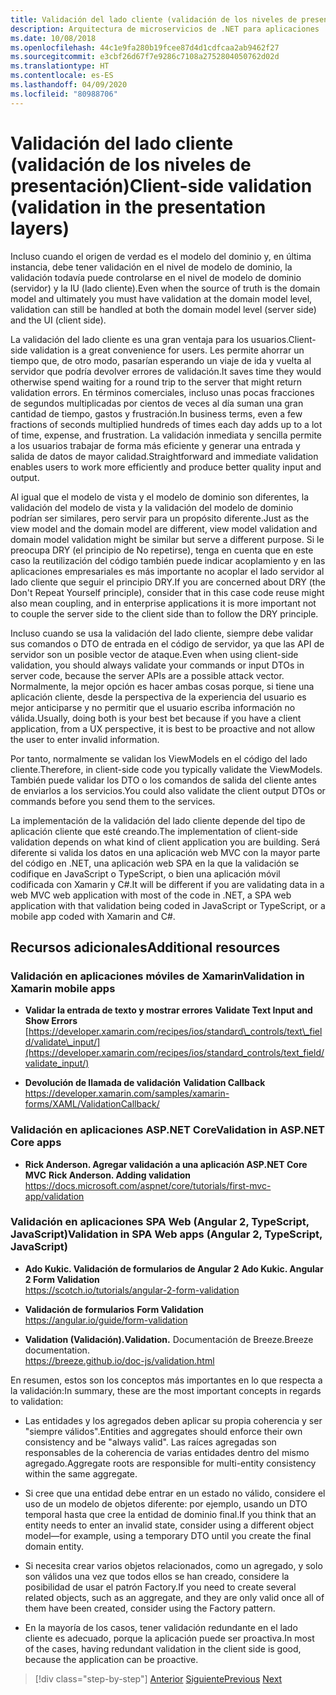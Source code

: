 ```yaml
---
title: Validación del lado cliente (validación de los niveles de presentación)
description: Arquitectura de microservicios de .NET para aplicaciones .NET en contenedores | Explore los conceptos clave de las validaciones del lado del cliente.
ms.date: 10/08/2018
ms.openlocfilehash: 44c1e9fa280b19fcee87d4d1cdfcaa2ab9462f27
ms.sourcegitcommit: e3cbf26d67f7e9286c7108a2752804050762d02d
ms.translationtype: HT
ms.contentlocale: es-ES
ms.lasthandoff: 04/09/2020
ms.locfileid: "80988706"
---
```

# <a name="client-side-validation-validation-in-the-presentation-layers"></a><span data-ttu-id="8fc8c-103">Validación del lado cliente (validación de los niveles de presentación)</span><span class="sxs-lookup"><span data-stu-id="8fc8c-103">Client-side validation (validation in the presentation layers)</span></span>

<span data-ttu-id="8fc8c-104">Incluso cuando el origen de verdad es el modelo del dominio y, en última instancia, debe tener validación en el nivel de modelo de dominio, la validación todavía puede controlarse en el nivel de modelo de dominio (servidor) y la IU (lado cliente).</span><span class="sxs-lookup"><span data-stu-id="8fc8c-104">Even when the source of truth is the domain model and ultimately you must have validation at the domain model level, validation can still be handled at both the domain model level (server side) and the UI (client side).</span></span>

<span data-ttu-id="8fc8c-105">La validación del lado cliente es una gran ventaja para los usuarios.</span><span class="sxs-lookup"><span data-stu-id="8fc8c-105">Client-side validation is a great convenience for users.</span></span> <span data-ttu-id="8fc8c-106">Les permite ahorrar un tiempo que, de otro modo, pasarían esperando un viaje de ida y vuelta al servidor que podría devolver errores de validación.</span><span class="sxs-lookup"><span data-stu-id="8fc8c-106">It saves time they would otherwise spend waiting for a round trip to the server that might return validation errors.</span></span> <span data-ttu-id="8fc8c-107">En términos comerciales, incluso unas pocas fracciones de segundos multiplicadas por cientos de veces al día suman una gran cantidad de tiempo, gastos y frustración.</span><span class="sxs-lookup"><span data-stu-id="8fc8c-107">In business terms, even a few fractions of seconds multiplied hundreds of times each day adds up to a lot of time, expense, and frustration.</span></span> <span data-ttu-id="8fc8c-108">La validación inmediata y sencilla permite a los usuarios trabajar de forma más eficiente y generar una entrada y salida de datos de mayor calidad.</span><span class="sxs-lookup"><span data-stu-id="8fc8c-108">Straightforward and immediate validation enables users to work more efficiently and produce better quality input and output.</span></span>

<span data-ttu-id="8fc8c-109">Al igual que el modelo de vista y el modelo de dominio son diferentes, la validación del modelo de vista y la validación del modelo de dominio podrían ser similares, pero servir para un propósito diferente.</span><span class="sxs-lookup"><span data-stu-id="8fc8c-109">Just as the view model and the domain model are different, view model validation and domain model validation might be similar but serve a different purpose.</span></span> <span data-ttu-id="8fc8c-110">Si le preocupa DRY (el principio de No repetirse), tenga en cuenta que en este caso la reutilización del código también puede indicar acoplamiento y en las aplicaciones empresariales es más importante no acoplar el lado servidor al lado cliente que seguir el principio DRY.</span><span class="sxs-lookup"><span data-stu-id="8fc8c-110">If you are concerned about DRY (the Don't Repeat Yourself principle), consider that in this case code reuse might also mean coupling, and in enterprise applications it is more important not to couple the server side to the client side than to follow the DRY principle.</span></span>

<span data-ttu-id="8fc8c-111">Incluso cuando se usa la validación del lado cliente, siempre debe validar sus comandos o DTO de entrada en el código de servidor, ya que las API de servidor son un posible vector de ataque.</span><span class="sxs-lookup"><span data-stu-id="8fc8c-111">Even when using client-side validation, you should always validate your commands or input DTOs in server code, because the server APIs are a possible attack vector.</span></span> <span data-ttu-id="8fc8c-112">Normalmente, la mejor opción es hacer ambas cosas porque, si tiene una aplicación cliente, desde la perspectiva de la experiencia del usuario es mejor anticiparse y no permitir que el usuario escriba información no válida.</span><span class="sxs-lookup"><span data-stu-id="8fc8c-112">Usually, doing both is your best bet because if you have a client application, from a UX perspective, it is best to be proactive and not allow the user to enter invalid information.</span></span>

<span data-ttu-id="8fc8c-113">Por tanto, normalmente se validan los ViewModels en el código del lado cliente.</span><span class="sxs-lookup"><span data-stu-id="8fc8c-113">Therefore, in client-side code you typically validate the ViewModels.</span></span> <span data-ttu-id="8fc8c-114">También puede validar los DTO o los comandos de salida del cliente antes de enviarlos a los servicios.</span><span class="sxs-lookup"><span data-stu-id="8fc8c-114">You could also validate the client output DTOs or commands before you send them to the services.</span></span>

<span data-ttu-id="8fc8c-115">La implementación de la validación del lado cliente depende del tipo de aplicación cliente que esté creando.</span><span class="sxs-lookup"><span data-stu-id="8fc8c-115">The implementation of client-side validation depends on what kind of client application you are building.</span></span> <span data-ttu-id="8fc8c-116">Será diferente si valida los datos en una aplicación web MVC con la mayor parte del código en .NET, una aplicación web SPA en la que la validación se codifique en JavaScript o TypeScript, o bien una aplicación móvil codificada con Xamarin y C#.</span><span class="sxs-lookup"><span data-stu-id="8fc8c-116">It will be different if you are validating data in a web MVC web application with most of the code in .NET, a SPA web application with that validation being coded in JavaScript or TypeScript, or a mobile app coded with Xamarin and C#.</span></span>

## <a name="additional-resources"></a><span data-ttu-id="8fc8c-117">Recursos adicionales</span><span class="sxs-lookup"><span data-stu-id="8fc8c-117">Additional resources</span></span>

### <a name="validation-in-xamarin-mobile-apps"></a><span data-ttu-id="8fc8c-118">Validación en aplicaciones móviles de Xamarin</span><span class="sxs-lookup"><span data-stu-id="8fc8c-118">Validation in Xamarin mobile apps</span></span>

- <span data-ttu-id="8fc8c-119">**Validar la entrada de texto y mostrar errores** </span><span class="sxs-lookup"><span data-stu-id="8fc8c-119">**Validate Text Input and Show Errors** </span></span>\
  [https://developer.xamarin.com/recipes/ios/standard\_controls/text\_field/validate\_input/](https://developer.xamarin.com/recipes/ios/standard_controls/text_field/validate_input/)

- <span data-ttu-id="8fc8c-120">**Devolución de llamada de validación** </span><span class="sxs-lookup"><span data-stu-id="8fc8c-120">**Validation Callback** </span></span>\
  <https://developer.xamarin.com/samples/xamarin-forms/XAML/ValidationCallback/>

### <a name="validation-in-aspnet-core-apps"></a><span data-ttu-id="8fc8c-121">Validación en aplicaciones ASP.NET Core</span><span class="sxs-lookup"><span data-stu-id="8fc8c-121">Validation in ASP.NET Core apps</span></span>

- <span data-ttu-id="8fc8c-122">**Rick Anderson. Agregar validación a una aplicación ASP.NET Core MVC** </span><span class="sxs-lookup"><span data-stu-id="8fc8c-122">**Rick Anderson. Adding validation** </span></span>\
  <https://docs.microsoft.com/aspnet/core/tutorials/first-mvc-app/validation>

### <a name="validation-in-spa-web-apps-angular-2-typescript-javascript"></a><span data-ttu-id="8fc8c-123">Validación en aplicaciones SPA Web (Angular 2, TypeScript, JavaScript)</span><span class="sxs-lookup"><span data-stu-id="8fc8c-123">Validation in SPA Web apps (Angular 2, TypeScript, JavaScript)</span></span>

- <span data-ttu-id="8fc8c-124">**Ado Kukic. Validación de formularios de Angular 2** </span><span class="sxs-lookup"><span data-stu-id="8fc8c-124">**Ado Kukic. Angular 2 Form Validation** </span></span>\
  <https://scotch.io/tutorials/angular-2-form-validation>

- <span data-ttu-id="8fc8c-125">**Validación de formularios** </span><span class="sxs-lookup"><span data-stu-id="8fc8c-125">**Form Validation** </span></span>\
  <https://angular.io/guide/form-validation>

- <span data-ttu-id="8fc8c-126">**Validation (Validación).**</span><span class="sxs-lookup"><span data-stu-id="8fc8c-126">**Validation.**</span></span> <span data-ttu-id="8fc8c-127">Documentación de Breeze.</span><span class="sxs-lookup"><span data-stu-id="8fc8c-127">Breeze documentation.</span></span> \
  <https://breeze.github.io/doc-js/validation.html>

<span data-ttu-id="8fc8c-128">En resumen, estos son los conceptos más importantes en lo que respecta a la validación:</span><span class="sxs-lookup"><span data-stu-id="8fc8c-128">In summary, these are the most important concepts in regards to validation:</span></span>

- <span data-ttu-id="8fc8c-129">Las entidades y los agregados deben aplicar su propia coherencia y ser "siempre válidos".</span><span class="sxs-lookup"><span data-stu-id="8fc8c-129">Entities and aggregates should enforce their own consistency and be "always valid".</span></span> <span data-ttu-id="8fc8c-130">Las raíces agregadas son responsables de la coherencia de varias entidades dentro del mismo agregado.</span><span class="sxs-lookup"><span data-stu-id="8fc8c-130">Aggregate roots are responsible for multi-entity consistency within the same aggregate.</span></span>

- <span data-ttu-id="8fc8c-131">Si cree que una entidad debe entrar en un estado no válido, considere el uso de un modelo de objetos diferente: por ejemplo, usando un DTO temporal hasta que cree la entidad de dominio final.</span><span class="sxs-lookup"><span data-stu-id="8fc8c-131">If you think that an entity needs to enter an invalid state, consider using a different object model—for example, using a temporary DTO until you create the final domain entity.</span></span>

- <span data-ttu-id="8fc8c-132">Si necesita crear varios objetos relacionados, como un agregado, y solo son válidos una vez que todos ellos se han creado, considere la posibilidad de usar el patrón Factory.</span><span class="sxs-lookup"><span data-stu-id="8fc8c-132">If you need to create several related objects, such as an aggregate, and they are only valid once all of them have been created, consider using the Factory pattern.</span></span>

- <span data-ttu-id="8fc8c-133">En la mayoría de los casos, tener validación redundante en el lado cliente es adecuado, porque la aplicación puede ser proactiva.</span><span class="sxs-lookup"><span data-stu-id="8fc8c-133">In most of the cases, having redundant validation in the client side is good, because the application can be proactive.</span></span>

>[!div class="step-by-step"]
><span data-ttu-id="8fc8c-134">[Anterior](domain-model-layer-validations.md)
>[Siguiente](domain-events-design-implementation.md)</span><span class="sxs-lookup"><span data-stu-id="8fc8c-134">[Previous](domain-model-layer-validations.md)
[Next](domain-events-design-implementation.md)</span></span>
